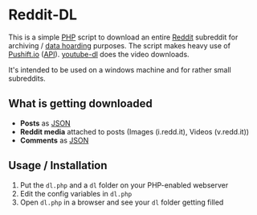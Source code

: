 # Reddit-DL

This is a simple [PHP](https://www.php.net/) script to download an entire [Reddit](https://reddit.com) subreddit for archiving / [data hoarding](https://www.reddit.com/r/DataHoarder/) purposes. The script makes heavy use of [Pushift.io](https://pushift.io) ([API](https://github.com/pushshift/api)). [youtube-dl](https://ytdl-org.github.io/youtube-dl/index.html) does the video downloads.

It's intended to be used on a windows machine and for rather small subreddits.

## What is getting downloaded

- **Posts** as [JSON](https://www.json.org/json-en.html)
- **Reddit media** attached to posts (Images (i.redd.it), Videos (v.redd.it))
- **Comments** as [JSON](https://www.json.org/json-en.html)

## Usage / Installation

1. Put the `dl.php` and a `dl` folder on your PHP-enabled webserver
2. Edit the config variables in `dl.php`
3. Open `dl.php` in a browser and see your `dl` folder getting filled
